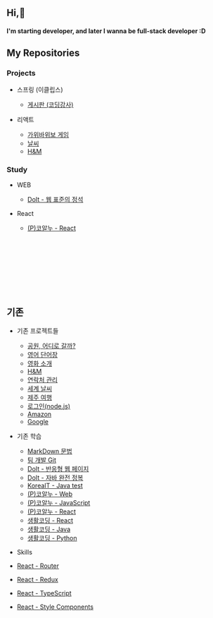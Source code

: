 ## Hi,👋
#### I'm starting developer, and later I wanna be full-stack developer :D


## My Repositories
### Projects
- 스프링 (이클립스)
  - [게시판 (코딩강사)](https://github.com/min2oyo/codinggangsa-board)

- 리액트
  - [가위바위보 게임](https://github.com/min2oyo/noona-react-rps)
  - [날씨](https://github.com/min2oyo/noona-react-weather)
  - [H&M](https://github.com/min2oyo/noona-react-hnm)

### Study
- WEB
  - [DoIt - 웹 표준의 정석](https://github.com/min2oyo/doit-web-standard)

- React
  - [(P)코알누 - React](https://github.com/min2oyo/noona-react)
<br><br><br><br><br><br><br><br><br>


## 기존
- 기존 프로젝트들
  - [공원, 어디로 갈까?](https://github.com/Couch-Coders/7th-park-fe)
  - [영어 단어장](https://github.com/min2oyo/voca)
  - [영화 소개](https://github.com/min2oyo/movies)
  - [H&M](https://github.com/min2oyo/hnm)
  - [연락처 관리](https://github.com/min2oyo/phonebook)
  - [세계 날씨](https://github.com/min2oyo/world-weather)
  - [제주 여행](https://github.com/min2oyo/dream-jeju)
  - [로그인(node.js)](https://github.com/min2oyo/login-lecture)
  - [Amazon](https://github.com/min2oyo/amazon)
  - [Google](https://github.com/min2oyo/google)


- 기존 학습
  - [MarkDown 문법](https://github.com/min2oyo/markdown)
  - [팀 개발 Git](https://github.com/min2oyo/iTshirt)
  - [DoIt - 반응형 웹 페이지](https://github.com/min2oyo/doit-web-responsive)
  - [DoIt - 자바 완전 정복](https://github.com/min2oyo/java-complete-conquest)
  - [KoreaIT - Java test](https://github.com/min2oyo/java-answer)
  - [(P)코알누 - Web](https://github.com/min2oyo/noona-web)
  - [(P)코알누 - JavaScript](https://github.com/min2oyo/noona-js)
  - [(P)코알누 - React](https://github.com/min2oyo/noona-react-old)
  - [생활코딩 - React](https://github.com/min2oyo/egoing-react)
  - [생활코딩 - Java](https://github.com/min2oyo/egoing-java)
  - [생활코딩 - Python](https://github.com/min2oyo/egoing-python)

-  Skills
  - [React - Router](https://github.com/min2oyo/noona-react-router)
  - [React - Redux](https://github.com/min2oyo/noona-react-redux)
  - [React - TypeScript](https://github.com/min2oyo/angma-react-typescript)
  - [React - Style Components](https://github.com/min2oyo/nomad-style-components)



<!--
**min2oyo/min2oyo** is a ✨ _special_ ✨ repository because its `README.md` (this file) appears on your GitHub profile.

Here are some ideas to get you started:

- 🔭 I’m currently working on ...
- 🌱 I’m currently learning ...
- 👯 I’m looking to collaborate on ...
- 🤔 I’m looking for help with ...
- 💬 Ask me about ...
- 📫 How to reach me: ...
- 😄 Pronouns: ...
- ⚡ Fun fact: ...
-->
